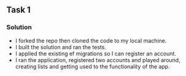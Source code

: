 ## Task 1 
### Solution
- I forked the repo then cloned the code to my local machine.
- I built the solution and ran the tests.
- I applied the existing ef migrations so I can register an account.
- I ran the application, registered two accounts and played around, creating lists and getting used to the functionality of the app.